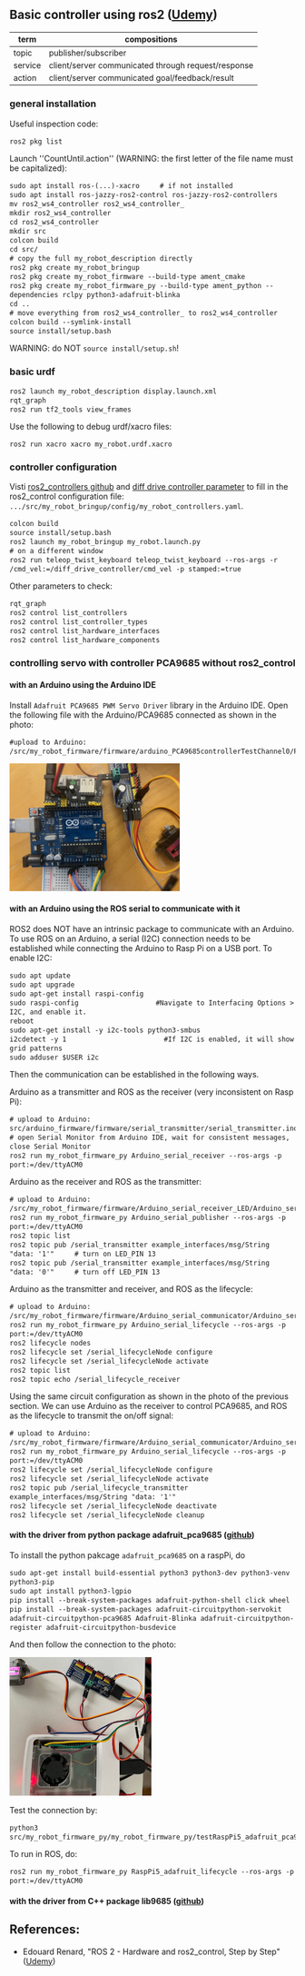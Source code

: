 ## Basic controller using ros2 (<a href="https://www.udemy.com/course/ros2_control/">Udemy</a>)

| term | compositions | 
| - | - | 
| topic | publisher/subscriber | 
| service | client/server communicated through request/response |
| action | client/server communicated goal/feedback/result |

### general installation

Useful inspection code:

    ros2 pkg list

Launch ''CountUntil.action'' (WARNING: the first letter of the file name must be capitalized):

    sudo apt install ros-(...)-xacro     # if not installed
    sudo apt install ros-jazzy-ros2-control ros-jazzy-ros2-controllers
    mv ros2_ws4_controller ros2_ws4_controller_
    mkdir ros2_ws4_controller
    cd ros2_ws4_controller
    mkdir src
    colcon build
    cd src/
    # copy the full my_robot_description directly
    ros2 pkg create my_robot_bringup
    ros2 pkg create my_robot_firmware --build-type ament_cmake
    ros2 pkg create my_robot_firmware_py --build-type ament_python --dependencies rclpy python3-adafruit-blinka
    cd ..
    # move everything from ros2_ws4_controller_ to ros2_ws4_controller
    colcon build --symlink-install
    source install/setup.bash

WARNING: do NOT ``source install/setup.sh``!

### basic urdf 

    ros2 launch my_robot_description display.launch.xml 
    rqt_graph
    ros2 run tf2_tools view_frames

Use the following to debug urdf/xacro files:

    ros2 run xacro xacro my_robot.urdf.xacro 

### controller configuration
Visti <a href="https://github.com/ros-controls/ros2_controllers/tree/jazzy/">ros2_controllers github</a> and <a href="https://github.com/ros-controls/ros2_controllers/blob/jazzy/diff_drive_controller/src/diff_drive_controller_parameter.yaml">diff drive controller parameter</a> to fill in the ros2_control configuration file:  ``.../src/my_robot_bringup/config/my_robot_controllers.yaml``.

    colcon build
    source install/setup.bash
    ros2 launch my_robot_bringup my_robot.launch.py
    # on a different window
    ros2 run teleop_twist_keyboard teleop_twist_keyboard --ros-args -r /cmd_vel:=/diff_drive_controller/cmd_vel -p stamped:=true
    
Other parameters to check:
    
    rqt_graph
    ros2 control list_controllers
    ros2 control list_controller_types
    ros2 control list_hardware_interfaces
    ros2 control list_hardware_components

### controlling servo with controller PCA9685 without ros2_control

#### with an Arduino using the Arduino IDE
Install ``Adafruit PCA9685 PWM Servo Driver`` library in the Arduino IDE. Open the following file with the Arduino/PCA9685 connected as shown in the photo:

    #upload to Arduino: /src/my_robot_firmware/firmware/arduino_PCA9685controllerTestChannel0/PCA9685controllerTestChannel0.ino

<img src="https://github.com/SphericalCowww/ROS_init_practice/blob/main/ros2_ws4_controller/src/my_robot_firmware/firmware/Arduino_PCA9685_channel0.png" width="300">

#### with an Arduino using the ROS serial to communicate with it

ROS2 does NOT have an intrinsic package to communicate with an Arduino. To use ROS on an Arduino, a serial (I2C) connection needs to be established while connecting the Arduino to Rasp Pi on a USB port. To enable I2C:

    sudo apt update
    sudo apt upgrade
    sudo apt-get install raspi-config
    sudo raspi-config 	                #Navigate to Interfacing Options > I2C, and enable it.
    reboot
    sudo apt-get install -y i2c-tools python3-smbus
    i2cdetect -y 1                        #If I2C is enabled, it will show grid patterns
    sudo adduser $USER i2c

Then the communication can be established in the following ways.

Arduino as a transmitter and ROS as the receiver (very inconsistent on Rasp Pi):
    
    # upload to Arduino: src/arduino_firmware/firmware/serial_transmitter/serial_transmitter.ino
    # open Serial Monitor from Arduino IDE, wait for consistent messages, close Serial Monitor
    ros2 run my_robot_firmware_py Arduino_serial_receiver --ros-args -p port:=/dev/ttyACM0

Arduino as the receiver and ROS as the transmitter:

    # upload to Arduino: /src/my_robot_firmware/firmware/Arduino_serial_receiver_LED/Arduino_serial_receiver_LED.ino
    ros2 run my_robot_firmware_py Arduino_serial_publisher --ros-args -p port:=/dev/ttyACM0
    ros2 topic list
    ros2 topic pub /serial_transmitter example_interfaces/msg/String "data: '1'"     # turn on LED_PIN 13
    ros2 topic pub /serial_transmitter example_interfaces/msg/String "data: '0'"     # turn off LED_PIN 13

Arduino as the transmitter and receiver, and ROS as the lifecycle:

    # upload to Arduino: /src/my_robot_firmware/firmware/Arduino_serial_communicator/Arduino_serial_communicator.ino
    ros2 run my_robot_firmware_py Arduino_serial_lifecycle --ros-args -p port:=/dev/ttyACM0
    ros2 lifecycle nodes
    ros2 lifecycle set /serial_lifecycleNode configure
    ros2 lifecycle set /serial_lifecycleNode activate
    ros2 topic list
    ros2 topic echo /serial_lifecycle_receiver

Using the same circuit configuration as shown in the photo of the previous section. We can use Arduino as the receiver to control PCA9685, and ROS as the lifecycle to transmit the on/off signal:

    # upload to Arduino: /src/my_robot_firmware/firmware/Arduino_serial_communicator/Arduino_serial_receiver_PCA9685.ino
    ros2 run my_robot_firmware_py Arduino_serial_lifecycle --ros-args -p port:=/dev/ttyACM0
    ros2 lifecycle set /serial_lifecycleNode configure
    ros2 lifecycle set /serial_lifecycleNode activate
    ros2 topic pub /serial_lifecycle_transmitter example_interfaces/msg/String "data: '1'"
    ros2 lifecycle set /serial_lifecycleNode deactivate
    ros2 lifecycle set /serial_lifecycleNode cleanup

#### with the driver from python package adafruit_pca9685 (<a href="https://github.com/adafruit/Adafruit_CircuitPython_PCA9685">github</a>)

To install the python pakcage ``adafruit_pca9685``  on a raspPi, do 

    sudo apt-get install build-essential python3 python3-dev python3-venv python3-pip
    sudo apt install python3-lgpio
    pip install --break-system-packages adafruit-python-shell click wheel 
    pip install --break-system-packages adafruit-circuitpython-servokit adafruit-circuitpython-pca9685 Adafruit-Blinka adafruit-circuitpython-register adafruit-circuitpython-busdevice

And then follow the connection to the photo:

<img src="https://github.com/SphericalCowww/ROS_init_practice/blob/main/ros2_ws4_controller/src/my_robot_firmware/firmware/RaspPi_PCA9685_channel0.png" width="250">

Test the connection by:

    python3 src/my_robot_firmware_py/my_robot_firmware_py/testRaspPi5_adafruit_pca9685_channel0.py

To run in ROS, do:

    ros2 run my_robot_firmware_py RaspPi5_adafruit_lifecycle --ros-args -p port:=/dev/ttyACM0

#### with the driver from C++ package lib9685 (<a href="https://github.com/TeraHz/PCA9685/">github</a>)


## References:
- Edouard Renard, "ROS 2 - Hardware and ros2_control, Step by Step" (<a href="https://www.udemy.com/course/ros2_control/">Udemy</a>)

